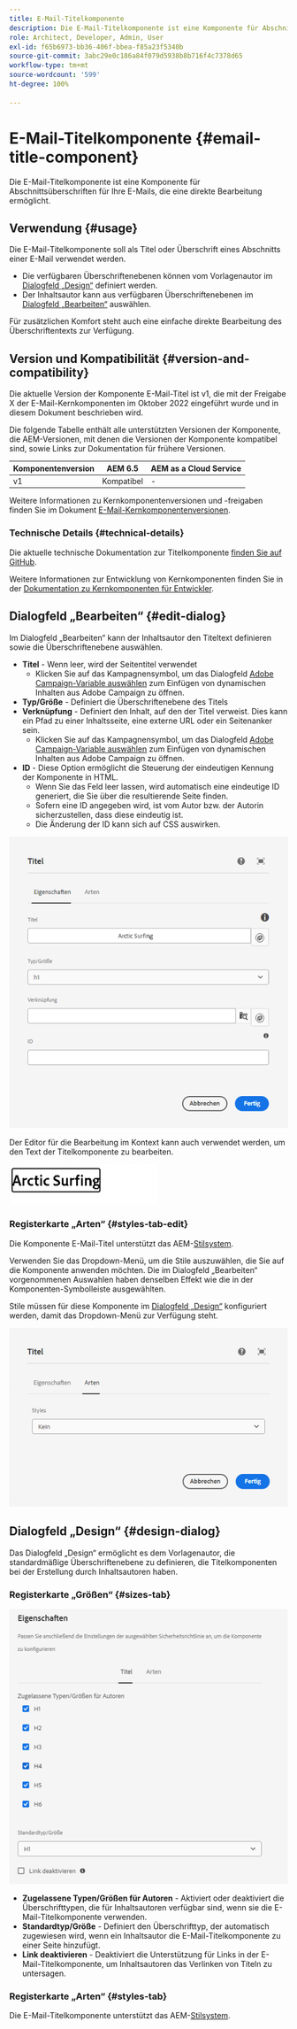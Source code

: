 ```yaml
---
title: E-Mail-Titelkomponente
description: Die E-Mail-Titelkomponente ist eine Komponente für Abschnittsüberschriften für Ihre E-Mails, die eine direkte Bearbeitung ermöglicht.
role: Architect, Developer, Admin, User
exl-id: f65b6973-bb36-406f-bbea-f85a23f5340b
source-git-commit: 3abc29e0c186a84f079d5938b8b716f4c7378d65
workflow-type: tm+mt
source-wordcount: '599'
ht-degree: 100%

---
```



# E-Mail-Titelkomponente {#email-title-component}

Die E-Mail-Titelkomponente ist eine Komponente für Abschnittsüberschriften für Ihre E-Mails, die eine direkte Bearbeitung ermöglicht.

## Verwendung {#usage}

Die E-Mail-Titelkomponente soll als Titel oder Überschrift eines Abschnitts einer E-Mail verwendet werden.

* Die verfügbaren Überschriftenebenen können vom Vorlagenautor im [Dialogfeld „Design“](#design-dialog) definiert werden.
* Der Inhaltsautor kann aus verfügbaren Überschriftenebenen im [Dialogfeld „Bearbeiten“](#edit-dialog) auswählen.

Für zusätzlichen Komfort steht auch eine einfache direkte Bearbeitung des Überschriftentexts zur Verfügung.

## Version und Kompatibilität {#version-and-compatibility}

Die aktuelle Version der Komponente E-Mail-Titel ist v1, die mit der Freigabe X der E-Mail-Kernkomponenten im Oktober 2022 eingeführt wurde und in diesem Dokument beschrieben wird.

Die folgende Tabelle enthält alle unterstützten Versionen der Komponente, die AEM-Versionen, mit denen die Versionen der Komponente kompatibel sind, sowie Links zur Dokumentation für frühere Versionen.

| Komponentenversion | AEM 6.5 | AEM as a Cloud Service |
|---|---|---|
| v1 | Kompatibel | - |

Weitere Informationen zu Kernkomponentenversionen und -freigaben finden Sie im Dokument [E-Mail-Kernkomponentenversionen](/help/versions.md).

### Technische Details {#technical-details}

Die aktuelle technische Dokumentation zur Titelkomponente [finden Sie auf GitHub](https://adobe.com/go/aem_cmp_tech_email_title_v1).

Weitere Informationen zur Entwicklung von Kernkomponenten finden Sie in der [Dokumentation zu Kernkomponenten für Entwickler](/help/developing/overview.md).

## Dialogfeld „Bearbeiten“ {#edit-dialog}

Im Dialogfeld „Bearbeiten“ kann der Inhaltsautor den Titeltext definieren sowie die Überschriftenebene auswählen.

* **Titel** - Wenn leer, wird der Seitentitel verwendet
   * Klicken Sie auf das Kampagnensymbol, um das Dialogfeld [Adobe Campaign-Variable auswählen](/help/email/campaign-variables.md) zum Einfügen von dynamischen Inhalten aus Adobe Campaign zu öffnen.
* **Typ/Größe** - Definiert die Überschriftenebene des Titels
* **Verknüpfung** - Definiert den Inhalt, auf den der Titel verweist. Dies kann ein Pfad zu einer Inhaltsseite, eine externe URL oder ein Seitenanker sein.
   * Klicken Sie auf das Kampagnensymbol, um das Dialogfeld [Adobe Campaign-Variable auswählen](/help/email/campaign-variables.md) zum Einfügen von dynamischen Inhalten aus Adobe Campaign zu öffnen.
* **ID** - Diese Option ermöglicht die Steuerung der eindeutigen Kennung der Komponente in HTML.
   * Wenn Sie das Feld leer lassen, wird automatisch eine eindeutige ID generiert, die Sie über die resultierende Seite finden.
   * Sofern eine ID angegeben wird, ist vom Autor bzw. der Autorin sicherzustellen, dass diese eindeutig ist.
   * Die Änderung der ID kann sich auf CSS auswirken.

![Dialog E-Mail-Titelkomponente bearbeiten](/help/email/assets/email-title-edit.png)

Der Editor für die Bearbeitung im Kontext kann auch verwendet werden, um den Text der Titelkomponente zu bearbeiten.

![In-Kontext-Bearbeitung der Komponente E-Mail-Titel](/help/email/assets/email-title-edit-inline.png)

### Registerkarte „Arten“ {#styles-tab-edit}

Die Komponente E-Mail-Titel unterstützt das AEM-[Stilsystem](/help/get-started/authoring.md#component-styling).

Verwenden Sie das Dropdown-Menü, um die Stile auszuwählen, die Sie auf die Komponente anwenden möchten. Die im Dialogfeld „Bearbeiten“ vorgenommenen Auswahlen haben denselben Effekt wie die in der Komponenten-Symbolleiste ausgewählten.

Stile müssen für diese Komponente im [Dialogfeld „Design“](#design-dialog) konfiguriert werden, damit das Dropdown-Menü zur Verfügung steht.

![Registerkarte „Arten“ im Dialogfeld „Bearbeiten“ der Titelkomponente](/help/email/assets/email-title-edit-styles.png)

## Dialogfeld „Design“ {#design-dialog}

Das Dialogfeld „Design“ ermöglicht es dem Vorlagenautor, die standardmäßige Überschriftenebene zu definieren, die Titelkomponenten bei der Erstellung durch Inhaltsautoren haben.

### Registerkarte „Größen“ {#sizes-tab}

![Dialogfeld „Design“ der Titelkomponente](/help/email/assets/email-title-design.png)

* **Zugelassene Typen/Größen für Autoren** - Aktiviert oder deaktiviert die Überschrifttypen, die für Inhaltsautoren verfügbar sind, wenn sie die E-Mail-Titelkomponente verwenden.
* **Standardtyp/Größe** - Definiert den Überschrifttyp, der automatisch zugewiesen wird, wenn ein Inhaltsautor die E-Mail-Titelkomponente zu einer Seite hinzufügt.
* **Link deaktivieren** - Deaktiviert die Unterstützung für Links in der E-Mail-Titelkomponente, um Inhaltsautoren das Verlinken von Titeln zu untersagen.

### Registerkarte „Arten“ {#styles-tab}

Die E-Mail-Titelkomponente unterstützt das AEM-[Stilsystem](/help/get-started/authoring.md#component-styling).
